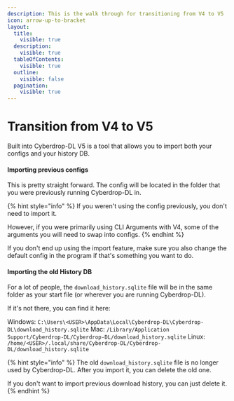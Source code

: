 ```yaml
---
description: This is the walk through for transitioning from V4 to V5
icon: arrow-up-to-bracket
layout:
  title:
    visible: true
  description:
    visible: true
  tableOfContents:
    visible: true
  outline:
    visible: false
  pagination:
    visible: true
---
```


# Transition from V4 to V5

Built into Cyberdrop-DL V5 is a tool that allows you to import both your configs and your history DB.

#### Importing previous configs <a href="#importing-previous-configs" id="importing-previous-configs"></a>

This is pretty straight forward. The config will be located in the folder that you were previously running Cyberdrop-DL in.

{% hint style="info" %}
If you weren't using the config previously, you don't need to import it.

However, if you were primarily using CLI Arguments with V4, some of the arguments you will need to swap into configs.
{% endhint %}

If you don't end up using the import feature, make sure you also change the default config in the program if that's something you want to do.

#### Importing the old History DB <a href="#importing-the-old-history-db" id="importing-the-old-history-db"></a>

For a lot of people, the `download_history.sqlite` file will be in the same folder as your start file (or wherever you are running Cyberdrop-DL).

If it's not there, you can find it here:

Windows: `C:\Users\<USER>\AppData\Local\Cyberdrop-DL\Cyberdrop-DL\download_history.sqlite` Mac: `/Library/Application Support/Cyberdrop-DL/Cyberdrop-DL/download_history.sqlite` Linux: `/home/<USER>/.local/share/Cyberdrop-DL/Cyberdrop-DL/download_history.sqlite`

{% hint style="info" %}
The old `download_history.sqlite` file is no longer used by Cyberdrop-DL. After you import it, you can delete the old one.

If you don't want to import previous download history, you can just delete it.
{% endhint %}
